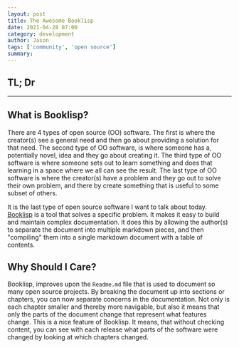 ```yaml
---
layout: post
title: The Awesome Booklisp
date: 2021-04-28 07:00
category: development
author: Jason
tags: ['community', 'open source']
summary: 
---
```


## TL; Dr

-------


## What is Booklisp?

There are 4 types of open source (OO) software. The first is where the creator(s) see a general need and then go about providing a solution for that need. The second type of OO software, is where someone has a, potentially novel, idea and they go about creating it. The third type of OO software is where someone sets out to learn something and does that learning in a space where we all can see the result. The last type of OO software is where the creator(s) have a problem and they go out to solve their own problem, and there by create something that is useful to some subset of others.

It is the last type of open source software I want to talk about today. [Booklisp](https://www.npmjs.com/package/booklisp) is a tool that solves a specific problem. It makes it easy to build and maintain complex documentation. It does this by allowing the author(s) to separate the document into multiple markdown pieces, and then "compiling" them into a single markdown document with a table of contents.

## Why Should I Care?

Booklisp, improves upon the `Readme.md` file that is used to document so many open source projects. By breaking the document up into sections or chapters, you can now separate concerns in the documentation. Not only is each chapter smaller and thereby more navigable, but also it means that only the parts of the document change that represent what features change. This is a nice feature of Booklisp. It means, that without checking content, you can see with each release what parts of the software were changed by looking at which chapters changed.

